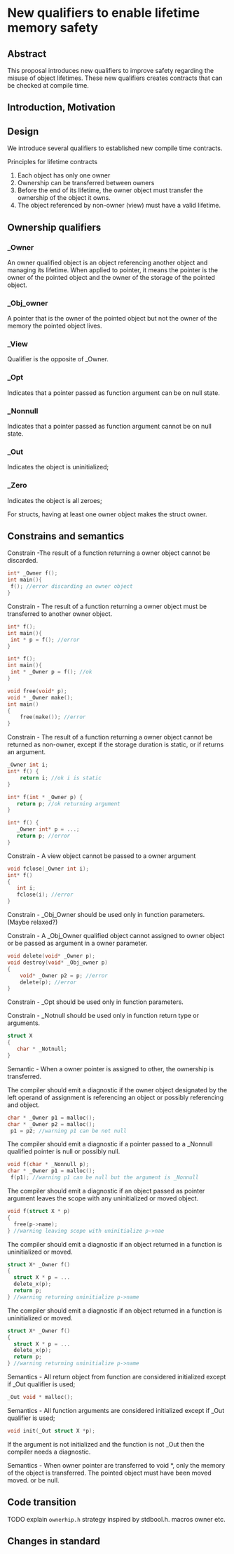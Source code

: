 # New qualifiers to enable lifetime memory safety

## Abstract

This proposal introduces new qualifiers to improve safety regarding the misuse of object lifetimes.
These new qualifiers creates contracts that can be checked at compile time.


## Introduction, Motivation

## Design

We introduce several qualifiers to established new compile time contracts.

Principles for lifetime contracts

 1. Each object has only one owner
 2. Ownership can be transferred between owners
 3. Before the end of its lifetime, the owner object must transfer the ownership of the object it owns.
 4. The object referenced by non-owner (view) must have a valid lifetime.


## Ownership qualifiers


### _Owner
An owner qualified object is an object referencing another object and managing its lifetime.
When applied to pointer, it means the pointer is the owner of the pointed object and the owner of the 
storage of the pointed object.

### \_Obj\_owner
A pointer that is the owner of the pointed object but not the owner of the memory the pointed
object lives.

### _View
Qualifier is the opposite of _Owner.

### _Opt
Indicates that a pointer passed as function argument can be on null state.

### _Nonnull
Indicates that a pointer passed as function argument cannot be on null state.
  
### _Out
Indicates the object is uninitialized;

### _Zero
Indicates the object is all zeroes;



For structs, having at least one owner object makes the struct owner.

## Constrains and semantics



Constrain -The result of a function returning a owner object cannot be discarded.

```c
int* _Owner f();
int main(){
 f(); //error discarding an owner object
}
```

Constrain - The result of a function returning a owner object must be transferred to another owner object.

```c
int* f();
int main(){
 int * p = f(); //error
}
```

```c
int* f();
int main(){
 int * _Owner p = f(); //ok
}
```

```c
void free(void* p);
void * _Owner make();
int main()
{
    free(make()); //error
}
```

Constrain - The result of a function returning a owner object cannot be returned as non-owner,
except if the storage duration is static, or if returns an argument.
 
```c
_Owner int i;
int* f() {
	return i; //ok i is static
}

int* f(int * _Owner p) {
   return p; //ok returning argument
}

int* f() {
   _Owner int* p = ...;
   return p; //error
}
```


Constrain - A view object cannot be passed to a owner argument

```c
void fclose(_Owner int i);
int* f()
{
   int i;
   fclose(i); //error
}
```

Constrain - \_Obj\_Owner should be used only in function parameters. (Maybe relaxed?)

  
Constrain - A \_Obj\_Owner qualified object cannot assigned to owner object or be passed as argument in a owner parameter.

```c
void delete(void* _Owner p);
void destroy(void* _Obj_owner p)
{
    void* _Owner p2 = p; //error
    delete(p); //error
}
```


Constrain - _Opt should be used only in function parameters.

Constrain - _Notnull should be used only in function return type or arguments.

```c
struct X
{
   char * _Notnull;
}
```


Semantic - When a owner pointer is assigned to other, the ownership is transferred.

The compiler should emit a diagnostic if the owner object designated by the left operand 
of assignment is referencing an object or possibly referencing and object.

```c
char * _Owner p1 = malloc();
char * _Owner p2 = malloc();
 p1 = p2; //warning p1 can be not null
```

The compiler should emit a diagnostic if a pointer passed to a _Nonnull qualified pointer 
is null or possibly null.

```c
void f(char * _Nonnull p);
char * _Owner p1 = malloc();
 f(p1); //warning p1 can be null but the argument is _Nonnull
```

The compiler should emit a diagnostic if an object passed as pointer argument leaves the
scope with any uninitialized or moved object.

```c
void f(struct X * p)
{
  free(p->name);
} //warning leaving scope with uninitialize p->nae
```

The compiler should emit a diagnostic if an object returned in a function is 
uninitialized or moved.

```c
struct X* _Owner f()
{
  struct X * p = ...
  delete_x(p);
  return p;
} //warning returning uninitialize p->name
```

The compiler should emit a diagnostic if an object returned in a function is 
uninitialized or moved.

```c
struct X* _Owner f()
{
  struct X * p = ...
  delete_x(p);
  return p;
} //warning returning uninitialize p->name
```

Semantics - All return object from function are considered initialized except if _Out qualifier is used;

```c
_Out void * malloc();
```

Semantics - All function arguments are considered initialized except if _Out qualifier is used;

```c
void init(_Out struct X *p);
```

If the argument is not initialized and the function is not _Out then the compiler needs a diagnostic.


Semantics  - When owner pointer are transferred to void *, only the memory of the object is transferred.
The pointed object must have been moved moved. or be null.


## Code transition

TODO explain `ownerhip.h` strategy inspired by stdbool.h.
macros owner etc.

## Changes in standard




